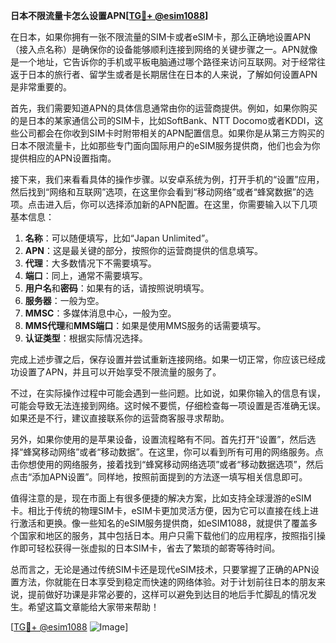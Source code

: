 **日本不限流量卡怎么设置APN[[TG💪+ @esim1088](https://t.me/s/esim1088)]**

在日本，如果你拥有一张不限流量的SIM卡或者eSIM卡，那么正确地设置APN（接入点名称）是确保你的设备能够顺利连接到网络的关键步骤之一。APN就像是一个地址，它告诉你的手机或平板电脑通过哪个路径来访问互联网。对于经常往返于日本的旅行者、留学生或者是长期居住在日本的人来说，了解如何设置APN是非常重要的。

首先，我们需要知道APN的具体信息通常由你的运营商提供。例如，如果你购买的是日本的某家通信公司的SIM卡，比如SoftBank、NTT Docomo或者KDDI，这些公司都会在你收到SIM卡时附带相关的APN配置信息。如果你是从第三方购买的日本不限流量卡，比如那些专门面向国际用户的eSIM服务提供商，他们也会为你提供相应的APN设置指南。

接下来，我们来看看具体的操作步骤。以安卓系统为例，打开手机的“设置”应用，然后找到“网络和互联网”选项，在这里你会看到“移动网络”或者“蜂窝数据”的选项。点击进入后，你可以选择添加新的APN配置。在这里，你需要输入以下几项基本信息：

1. **名称**：可以随便填写，比如“Japan Unlimited”。
2. **APN**：这是最关键的部分，按照你的运营商提供的信息填写。
3. **代理**：大多数情况下不需要填写。
4. **端口**：同上，通常不需要填写。
5. **用户名**和**密码**：如果有的话，请按照说明填写。
6. **服务器**：一般为空。
7. **MMSC**：多媒体消息中心，一般为空。
8. **MMS代理**和**MMS端口**：如果是使用MMS服务的话需要填写。
9. **认证类型**：根据实际情况选择。

完成上述步骤之后，保存设置并尝试重新连接网络。如果一切正常，你应该已经成功设置了APN，并且可以开始享受不限流量的服务了。

不过，在实际操作过程中可能会遇到一些问题。比如说，如果你输入的信息有误，可能会导致无法连接到网络。这时候不要慌，仔细检查每一项设置是否准确无误。如果还是不行，建议直接联系你的运营商客服寻求帮助。

另外，如果你使用的是苹果设备，设置流程略有不同。首先打开“设置”，然后选择“蜂窝移动网络”或者“移动数据”。在这里，你可以看到所有可用的网络服务。点击你想使用的网络服务，接着找到“蜂窝移动网络选项”或者“移动数据选项”，然后点击“添加APN设置”。同样地，按照前面提到的方法逐一填写相关信息即可。

值得注意的是，现在市面上有很多便捷的解决方案，比如支持全球漫游的eSIM卡。相比于传统的物理SIM卡，eSIM卡更加灵活方便，因为它可以直接在线上进行激活和更换。像一些知名的eSIM服务提供商，如eSIM1088，就提供了覆盖多个国家和地区的服务，其中包括日本。用户只需下载他们的应用程序，按照指引操作即可轻松获得一张虚拟的日本SIM卡，省去了繁琐的邮寄等待时间。

总而言之，无论是通过传统SIM卡还是现代eSIM技术，只要掌握了正确的APN设置方法，你就能在日本享受到稳定而快速的网络体验。对于计划前往日本的朋友来说，提前做好功课是非常必要的，这样可以避免到达目的地后手忙脚乱的情况发生。希望这篇文章能给大家带来帮助！

[[TG💪+ @esim1088](https://t.me/s/esim1088) ![Image](https://i.postimg.cc/4NQfJmqS/Snipaste-2025-05-13-00-14-12.png)]